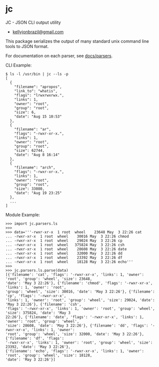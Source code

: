 
# jc
JC - JSON CLI output utility

* kellyjonbrazil@gmail.com

This package serializes the output of many standard unix command line tools to JSON format.

For documentation on each parser, see [docs/parsers](https://github.com/kellyjonbrazil/jc/tree/master/docs/parsers).

CLI Example:

    $ ls -l /usr/bin | jc --ls -p
    [
      {
        "filename": "apropos",
        "link_to": "whatis",
        "flags": "lrwxrwxrwx.",
        "links": 1,
        "owner": "root",
        "group": "root",
        "size": 6,
        "date": "Aug 15 10:53"
      },
      {
        "filename": "ar",
        "flags": "-rwxr-xr-x.",
        "links": 1,
        "owner": "root",
        "group": "root",
        "size": 62744,
        "date": "Aug 8 16:14"
      },
      {
        "filename": "arch",
        "flags": "-rwxr-xr-x.",
        "links": 1,
        "owner": "root",
        "group": "root",
        "size": 33080,
        "date": "Aug 19 23:25"
      },
      ...
    ]

Module Example:

    >>> import jc.parsers.ls
    >>>
    >>> data='''-rwxr-xr-x  1 root  wheel    23648 May  3 22:26 cat
    ... -rwxr-xr-x  1 root  wheel    30016 May  3 22:26 chmod
    ... -rwxr-xr-x  1 root  wheel    29024 May  3 22:26 cp
    ... -rwxr-xr-x  1 root  wheel   375824 May  3 22:26 csh
    ... -rwxr-xr-x  1 root  wheel    28608 May  3 22:26 date
    ... -rwxr-xr-x  1 root  wheel    32000 May  3 22:26 dd
    ... -rwxr-xr-x  1 root  wheel    23392 May  3 22:26 df
    ... -rwxr-xr-x  1 root  wheel    18128 May  3 22:26 echo'''
    >>>
    >>> jc.parsers.ls.parse(data)
    [{'filename': 'cat', 'flags': '-rwxr-xr-x', 'links': 1, 'owner': 'root', 'group': 'wheel', 'size': 23648,
    'date': 'May 3 22:26'}, {'filename': 'chmod', 'flags': '-rwxr-xr-x', 'links': 1, 'owner': 'root',
    'group': 'wheel', 'size': 30016, 'date': 'May 3 22:26'}, {'filename': 'cp', 'flags': '-rwxr-xr-x',
    'links': 1, 'owner': 'root', 'group': 'wheel', 'size': 29024, 'date': 'May 3 22:26'}, {'filename': 'csh',
    'flags': '-rwxr-xr-x', 'links': 1, 'owner': 'root', 'group': 'wheel', 'size': 375824, 'date': 'May 3
    22:26'}, {'filename': 'date', 'flags': '-rwxr-xr-x', 'links': 1, 'owner': 'root', 'group': 'wheel',
    'size': 28608, 'date': 'May 3 22:26'}, {'filename': 'dd', 'flags': '-rwxr-xr-x', 'links': 1, 'owner':
    'root', 'group': 'wheel', 'size': 32000, 'date': 'May 3 22:26'}, {'filename': 'df', 'flags':
    '-rwxr-xr-x', 'links': 1, 'owner': 'root', 'group': 'wheel', 'size': 23392, 'date': 'May 3 22:26'},
    {'filename': 'echo', 'flags': '-rwxr-xr-x', 'links': 1, 'owner': 'root', 'group': 'wheel', 'size': 18128,
    'date': 'May 3 22:26'}]

